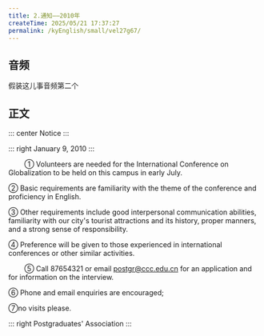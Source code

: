 ```yaml
---
title: 2.通知——2010年
createTime: 2025/05/21 17:37:27
permalink: /kyEnglish/small/vel27g67/
---
```

## 音频

假装这儿事音频第二个

## 正文

::: center
Notice
:::


::: right
January  9, 2010
:::

​&emsp;​&emsp;​		① Volunteers are needed for the International Conference on Globalization to be held on this campus in early July. 

② Basic  requirements are familiarity with the theme of the conference and proficiency in English. 

③ Other requirements include good interpersonal communication abilities, familiarity with our city's tourist attractions and its history, proper manners, and a strong sense of responsibility. 

④ Preference will be given to those experienced in international conferences or other similar activities.

​&emsp;​&emsp;​		⑤ Call 87654321 or email postgr@ccc.edu.cn for an application and for information on the interview.

⑥ Phone and email enquiries are encouraged;

⑦no visits please.

::: right
Postgraduates' Association
:::